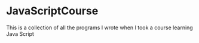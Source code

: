 # JavaScriptCourse
This is a collection of all the programs I wrote when I took a course learning Java Script
